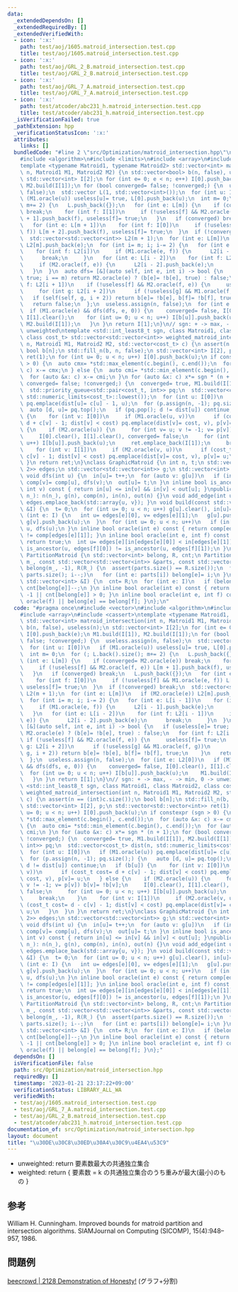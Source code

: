 ```yaml
---
data:
  _extendedDependsOn: []
  _extendedRequiredBy: []
  _extendedVerifiedWith:
  - icon: ':x:'
    path: test/aoj/1605.matroid_intersection.test.cpp
    title: test/aoj/1605.matroid_intersection.test.cpp
  - icon: ':x:'
    path: test/aoj/GRL_2_B.matroid_intersection.test.cpp
    title: test/aoj/GRL_2_B.matroid_intersection.test.cpp
  - icon: ':x:'
    path: test/aoj/GRL_7_A.matroid_intersection.test.cpp
    title: test/aoj/GRL_7_A.matroid_intersection.test.cpp
  - icon: ':x:'
    path: test/atcoder/abc231_h.matroid_intersection.test.cpp
    title: test/atcoder/abc231_h.matroid_intersection.test.cpp
  _isVerificationFailed: true
  _pathExtension: hpp
  _verificationStatusIcon: ':x:'
  attributes:
    links: []
  bundledCode: "#line 2 \"src/Optimization/matroid_intersection.hpp\"\n#include <vector>\n\
    #include <algorithm>\n#include <limits>\n#include <array>\n#include <cassert>\n\
    template <typename Matroid1, typename Matroid2> std::vector<int> matroid_intersection(int\
    \ n, Matroid1 M1, Matroid2 M2) {\n std::vector<bool> b(n, false), useless(n);\n\
    \ std::vector<int> I[2];\n for (int e= 0; e < n; e++) I[0].push_back(e);\n M1.build(I[1]),\
    \ M2.build(I[1]);\n for (bool converged= false; !converged;) {\n  useless.assign(n,\
    \ false);\n  std::vector L(1, std::vector<int>());\n  for (int u: I[0])\n   if\
    \ (M1.oracle(u)) useless[u]= true, L[0].push_back(u);\n  int m= 0;\n  for (; L.back().size();\
    \ m+= 2) {\n   L.push_back({});\n   for (int e: L[m]) {\n    if (converged= M2.oracle(e))\
    \ break;\n    for (int f: I[1])\n     if (!useless[f] && M2.oracle(f, e)) L[m\
    \ + 1].push_back(f), useless[f]= true;\n   }\n   if (converged) break;\n   L.push_back({});\n\
    \   for (int e: L[m + 1])\n    for (int f: I[0])\n     if (!useless[f] && M1.oracle(e,\
    \ f)) L[m + 2].push_back(f), useless[f]= true;\n  }\n  if (!converged) break;\n\
    \  std::vector<std::vector<int>> L2(m + 1);\n  for (int e: L[m])\n   if (M2.oracle(e))\
    \ L2[m].push_back(e);\n  for (int i= m; i; i-= 2) {\n   for (int e: L[i - 1])\n\
    \    for (int f: L2[i])\n     if (M1.oracle(e, f)) {\n      L2[i - 1].push_back(e);\n\
    \      break;\n     }\n   for (int e: L[i - 2])\n    for (int f: L2[i - 1])\n\
    \     if (M2.oracle(f, e)) {\n      L2[i - 2].push_back(e);\n      break;\n  \
    \   }\n  }\n  auto dfs= [&](auto self, int e, int i) -> bool {\n   if (useless[e]=\
    \ true; i == m) return M2.oracle(e) ? (b[e]= !b[e], true) : false;\n   for (int\
    \ f: L2[i + 1])\n    if (!useless[f] && M2.oracle(f, e)) {\n     useless[f]= true;\n\
    \     for (int g: L2[i + 2])\n      if (!useless[g] && M1.oracle(f, g))\n    \
    \   if (self(self, g, i + 2)) return b[e]= !b[e], b[f]= !b[f], true;\n    }\n\
    \   return false;\n  };\n  useless.assign(n, false);\n  for (int e: L2[0])\n \
    \  if (M1.oracle(e) && dfs(dfs, e, 0)) {\n    converged= false, I[0].clear(),\
    \ I[1].clear();\n    for (int u= 0; u < n; u++) I[b[u]].push_back(u);\n    M1.build(I[1]),\
    \ M2.build(I[1]);\n   }\n }\n return I[1];\n}\n// sgn: + -> max, - -> min, 0 ->\
    \ unweighted\ntemplate <std::int_least8_t sgn, class Matroid1, class Matroid2,\
    \ class cost_t> std::vector<std::vector<int>> weighted_matroid_intersection(int\
    \ n, Matroid1 M1, Matroid2 M2, std::vector<cost_t> c) {\n assert(n == (int)c.size());\n\
    \ bool b[n];\n std::fill_n(b, n, false);\n std::vector<int> I[2], p;\n std::vector<std::vector<int>>\
    \ ret(1);\n for (int u= 0; u < n; u++) I[0].push_back(u);\n if constexpr (sgn\
    \ > 0) {\n  auto cmx= *std::max_element(c.begin(), c.end());\n  for (auto &x:\
    \ c) x-= cmx;\n } else {\n  auto cmi= *std::min_element(c.begin(), c.end());\n\
    \  for (auto &x: c) x-= cmi;\n }\n for (auto &x: c) x*= sgn * (n + 1);\n for (bool\
    \ converged= false; !converged;) {\n  converged= true, M1.build(I[1]), M2.build(I[1]);\n\
    \  std::priority_queue<std::pair<cost_t, int>> pq;\n  std::vector<cost_t> dist(n,\
    \ std::numeric_limits<cost_t>::lowest());\n  for (int u: I[0])\n   if (M1.oracle(u))\
    \ pq.emplace(dist[u]= c[u] - 1, u);\n  for (p.assign(n, -1); pq.size();) {\n \
    \  auto [d, u]= pq.top();\n   if (pq.pop(); d != dist[u]) continue;\n   if (b[u])\
    \ {\n    for (int v: I[0])\n     if (M1.oracle(u, v))\n      if (cost_t cost=\
    \ d + c[v] - 1; dist[v] < cost) pq.emplace(dist[v]= cost, v), p[v]= u;\n   } else\
    \ {\n    if (M2.oracle(u)) {\n     for (int v= u; v != -1; v= p[v]) b[v]= !b[v];\n\
    \     I[0].clear(), I[1].clear(), converged= false;\n     for (int u= 0; u < n;\
    \ u++) I[b[u]].push_back(u);\n     ret.emplace_back(I[1]);\n     break;\n    }\n\
    \    for (int v: I[1])\n     if (M2.oracle(v, u))\n      if (cost_t cost= d -\
    \ c[v] - 1; dist[v] < cost) pq.emplace(dist[v]= cost, v), p[v]= u;\n   }\n  }\n\
    \ }\n return ret;\n}\nclass GraphicMatroid {\n int n, t;\n std::vector<std::array<int,\
    \ 2>> edges;\n std::vector<std::vector<int>> g;\n std::vector<int> comp, in, out;\n\
    \ void dfs(int u) {\n  in[u]= t++;\n  for (auto v: g[u])\n   if (in[v] == -1)\
    \ comp[v]= comp[u], dfs(v);\n  out[u]= t;\n }\n inline bool is_ancestor(int u,\
    \ int v) const { return in[u] <= in[v] && in[v] < out[u]; }\npublic:\n GraphicMatroid(int\
    \ n_): n(n_), g(n), comp(n), in(n), out(n) {}\n void add_edge(int u, int v) {\
    \ edges.emplace_back(std::array{u, v}); }\n void build(const std::vector<int>\
    \ &I) {\n  t= 0;\n  for (int u= 0; u < n; u++) g[u].clear(), in[u]= -1;\n  for\
    \ (int e: I) {\n   int u= edges[e][0], v= edges[e][1];\n   g[u].push_back(v),\
    \ g[v].push_back(u);\n  }\n  for (int u= 0; u < n; u++)\n   if (in[u] == -1) comp[u]=\
    \ u, dfs(u);\n }\n inline bool oracle(int e) const { return comp[edges[e][0]]\
    \ != comp[edges[e][1]]; }\n inline bool oracle(int e, int f) const {\n  if (oracle(f))\
    \ return true;\n  int u= edges[e][in[edges[e][0]] < in[edges[e][1]]];\n  return\
    \ is_ancestor(u, edges[f][0]) != is_ancestor(u, edges[f][1]);\n }\n};\nstruct\
    \ PartitionMatroid {\n std::vector<int> belong, R, cnt;\n PartitionMatroid(int\
    \ m_, const std::vector<std::vector<int>> &parts, const std::vector<int> &R_):\
    \ belong(m_, -1), R(R_) {\n  assert(parts.size() == R.size());\n  for (int i=\
    \ parts.size(); i--;)\n   for (int e: parts[i]) belong[e]= i;\n }\n void build(const\
    \ std::vector<int> &I) {\n  cnt= R;\n  for (int e: I)\n   if (belong[e] != -1)\
    \ cnt[belong[e]]--;\n }\n inline bool oracle(int e) const { return belong[e] ==\
    \ -1 || cnt[belong[e]] > 0; }\n inline bool oracle(int e, int f) const { return\
    \ oracle(f) || belong[e] == belong[f]; }\n};\n"
  code: "#pragma once\n#include <vector>\n#include <algorithm>\n#include <limits>\n\
    #include <array>\n#include <cassert>\ntemplate <typename Matroid1, typename Matroid2>\
    \ std::vector<int> matroid_intersection(int n, Matroid1 M1, Matroid2 M2) {\n std::vector<bool>\
    \ b(n, false), useless(n);\n std::vector<int> I[2];\n for (int e= 0; e < n; e++)\
    \ I[0].push_back(e);\n M1.build(I[1]), M2.build(I[1]);\n for (bool converged=\
    \ false; !converged;) {\n  useless.assign(n, false);\n  std::vector L(1, std::vector<int>());\n\
    \  for (int u: I[0])\n   if (M1.oracle(u)) useless[u]= true, L[0].push_back(u);\n\
    \  int m= 0;\n  for (; L.back().size(); m+= 2) {\n   L.push_back({});\n   for\
    \ (int e: L[m]) {\n    if (converged= M2.oracle(e)) break;\n    for (int f: I[1])\n\
    \     if (!useless[f] && M2.oracle(f, e)) L[m + 1].push_back(f), useless[f]= true;\n\
    \   }\n   if (converged) break;\n   L.push_back({});\n   for (int e: L[m + 1])\n\
    \    for (int f: I[0])\n     if (!useless[f] && M1.oracle(e, f)) L[m + 2].push_back(f),\
    \ useless[f]= true;\n  }\n  if (!converged) break;\n  std::vector<std::vector<int>>\
    \ L2(m + 1);\n  for (int e: L[m])\n   if (M2.oracle(e)) L2[m].push_back(e);\n\
    \  for (int i= m; i; i-= 2) {\n   for (int e: L[i - 1])\n    for (int f: L2[i])\n\
    \     if (M1.oracle(e, f)) {\n      L2[i - 1].push_back(e);\n      break;\n  \
    \   }\n   for (int e: L[i - 2])\n    for (int f: L2[i - 1])\n     if (M2.oracle(f,\
    \ e)) {\n      L2[i - 2].push_back(e);\n      break;\n     }\n  }\n  auto dfs=\
    \ [&](auto self, int e, int i) -> bool {\n   if (useless[e]= true; i == m) return\
    \ M2.oracle(e) ? (b[e]= !b[e], true) : false;\n   for (int f: L2[i + 1])\n   \
    \ if (!useless[f] && M2.oracle(f, e)) {\n     useless[f]= true;\n     for (int\
    \ g: L2[i + 2])\n      if (!useless[g] && M1.oracle(f, g))\n       if (self(self,\
    \ g, i + 2)) return b[e]= !b[e], b[f]= !b[f], true;\n    }\n   return false;\n\
    \  };\n  useless.assign(n, false);\n  for (int e: L2[0])\n   if (M1.oracle(e)\
    \ && dfs(dfs, e, 0)) {\n    converged= false, I[0].clear(), I[1].clear();\n  \
    \  for (int u= 0; u < n; u++) I[b[u]].push_back(u);\n    M1.build(I[1]), M2.build(I[1]);\n\
    \   }\n }\n return I[1];\n}\n// sgn: + -> max, - -> min, 0 -> unweighted\ntemplate\
    \ <std::int_least8_t sgn, class Matroid1, class Matroid2, class cost_t> std::vector<std::vector<int>>\
    \ weighted_matroid_intersection(int n, Matroid1 M1, Matroid2 M2, std::vector<cost_t>\
    \ c) {\n assert(n == (int)c.size());\n bool b[n];\n std::fill_n(b, n, false);\n\
    \ std::vector<int> I[2], p;\n std::vector<std::vector<int>> ret(1);\n for (int\
    \ u= 0; u < n; u++) I[0].push_back(u);\n if constexpr (sgn > 0) {\n  auto cmx=\
    \ *std::max_element(c.begin(), c.end());\n  for (auto &x: c) x-= cmx;\n } else\
    \ {\n  auto cmi= *std::min_element(c.begin(), c.end());\n  for (auto &x: c) x-=\
    \ cmi;\n }\n for (auto &x: c) x*= sgn * (n + 1);\n for (bool converged= false;\
    \ !converged;) {\n  converged= true, M1.build(I[1]), M2.build(I[1]);\n  std::priority_queue<std::pair<cost_t,\
    \ int>> pq;\n  std::vector<cost_t> dist(n, std::numeric_limits<cost_t>::lowest());\n\
    \  for (int u: I[0])\n   if (M1.oracle(u)) pq.emplace(dist[u]= c[u] - 1, u);\n\
    \  for (p.assign(n, -1); pq.size();) {\n   auto [d, u]= pq.top();\n   if (pq.pop();\
    \ d != dist[u]) continue;\n   if (b[u]) {\n    for (int v: I[0])\n     if (M1.oracle(u,\
    \ v))\n      if (cost_t cost= d + c[v] - 1; dist[v] < cost) pq.emplace(dist[v]=\
    \ cost, v), p[v]= u;\n   } else {\n    if (M2.oracle(u)) {\n     for (int v= u;\
    \ v != -1; v= p[v]) b[v]= !b[v];\n     I[0].clear(), I[1].clear(), converged=\
    \ false;\n     for (int u= 0; u < n; u++) I[b[u]].push_back(u);\n     ret.emplace_back(I[1]);\n\
    \     break;\n    }\n    for (int v: I[1])\n     if (M2.oracle(v, u))\n      if\
    \ (cost_t cost= d - c[v] - 1; dist[v] < cost) pq.emplace(dist[v]= cost, v), p[v]=\
    \ u;\n   }\n  }\n }\n return ret;\n}\nclass GraphicMatroid {\n int n, t;\n std::vector<std::array<int,\
    \ 2>> edges;\n std::vector<std::vector<int>> g;\n std::vector<int> comp, in, out;\n\
    \ void dfs(int u) {\n  in[u]= t++;\n  for (auto v: g[u])\n   if (in[v] == -1)\
    \ comp[v]= comp[u], dfs(v);\n  out[u]= t;\n }\n inline bool is_ancestor(int u,\
    \ int v) const { return in[u] <= in[v] && in[v] < out[u]; }\npublic:\n GraphicMatroid(int\
    \ n_): n(n_), g(n), comp(n), in(n), out(n) {}\n void add_edge(int u, int v) {\
    \ edges.emplace_back(std::array{u, v}); }\n void build(const std::vector<int>\
    \ &I) {\n  t= 0;\n  for (int u= 0; u < n; u++) g[u].clear(), in[u]= -1;\n  for\
    \ (int e: I) {\n   int u= edges[e][0], v= edges[e][1];\n   g[u].push_back(v),\
    \ g[v].push_back(u);\n  }\n  for (int u= 0; u < n; u++)\n   if (in[u] == -1) comp[u]=\
    \ u, dfs(u);\n }\n inline bool oracle(int e) const { return comp[edges[e][0]]\
    \ != comp[edges[e][1]]; }\n inline bool oracle(int e, int f) const {\n  if (oracle(f))\
    \ return true;\n  int u= edges[e][in[edges[e][0]] < in[edges[e][1]]];\n  return\
    \ is_ancestor(u, edges[f][0]) != is_ancestor(u, edges[f][1]);\n }\n};\nstruct\
    \ PartitionMatroid {\n std::vector<int> belong, R, cnt;\n PartitionMatroid(int\
    \ m_, const std::vector<std::vector<int>> &parts, const std::vector<int> &R_):\
    \ belong(m_, -1), R(R_) {\n  assert(parts.size() == R.size());\n  for (int i=\
    \ parts.size(); i--;)\n   for (int e: parts[i]) belong[e]= i;\n }\n void build(const\
    \ std::vector<int> &I) {\n  cnt= R;\n  for (int e: I)\n   if (belong[e] != -1)\
    \ cnt[belong[e]]--;\n }\n inline bool oracle(int e) const { return belong[e] ==\
    \ -1 || cnt[belong[e]] > 0; }\n inline bool oracle(int e, int f) const { return\
    \ oracle(f) || belong[e] == belong[f]; }\n};"
  dependsOn: []
  isVerificationFile: false
  path: src/Optimization/matroid_intersection.hpp
  requiredBy: []
  timestamp: '2023-01-21 23:17:22+09:00'
  verificationStatus: LIBRARY_ALL_WA
  verifiedWith:
  - test/aoj/1605.matroid_intersection.test.cpp
  - test/aoj/GRL_7_A.matroid_intersection.test.cpp
  - test/aoj/GRL_2_B.matroid_intersection.test.cpp
  - test/atcoder/abc231_h.matroid_intersection.test.cpp
documentation_of: src/Optimization/matroid_intersection.hpp
layout: document
title: "\u30DE\u30C8\u30ED\u30A4\u30C9\u4EA4\u53C9"
---
```

 -  unweighted: return 要素数最大の共通独立集合
 -  weighted: return { 要素数 = k の共通独立集合のうち重みが最大(最小)のもの }

## 参考
William H. Cunningham. Improved bounds for matroid partition and intersection algorithms. SIAMJournal on Computing (SICOMP), 15(4):948–957, 1986.
## 問題例
[beecrowd | 2128 Demonstration of Honesty!](https://www.beecrowd.com.br/judge/en/problems/view/2128) (グラフ+分割)

